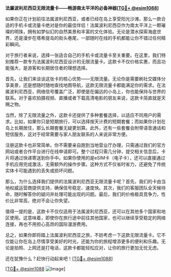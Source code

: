 **法屬波利尼西亞无限流量卡——畅游南太平洋的必备神器[[TG💪+ @esim1088](https://t.me/s/esim1088)]**

如果你正在计划前往法属波利尼西亚，或者已经在岛上享受阳光沙滩，那么一款合适的手机卡或流量卡绝对是你的最佳伴侣！法属波利尼西亞作为南太平洋上一颗璀璨的明珠，拥有如梦似幻的自然美景和丰富的文化体验。无论是潜水探索海底世界，还是漫步在塔希提岛的街头巷尾，一部随时在线的手机都能让你不错过任何精彩瞬间。

对于旅行者来说，选择一张适合自己的手机卡或流量卡至关重要。在这里，我们特别推荐一款专为法属波利尼西亚设计的无限流量卡。这款卡不仅价格实惠，而且功能强大，是游客和长期居住者的理想选择。

首先，让我们来谈谈这张卡的核心优势——无限流量。无论你是需要刷社交媒体分享美景，还是想随时随地查找地图导航，这款无限流量卡都能满足你的需求。在法属波利尼西亚，网络信号覆盖广泛，即使是在偏远的小岛上，你也能保持与世界的联系。对于喜欢拍摄视频、直播或者下载高清电影的朋友来说，这款卡简直就是天赐之物。

当然，除了无限流量之外，这款卡还提供了多种套餐选择，以适应不同用户的需求。比如，如果你只是短期旅行，可以选择按天计费的短期套餐；而如果你计划在岛上长期居住，那么长期套餐无疑更划算。此外，还有一些套餐会附带语音通话和短信服务，这对于经常需要与家人朋友联系的人来说非常方便。

注册这款卡也非常简单。你不需要亲自跑到当地营业厅办理，只需通过我们的官方网站或者合作平台进行在线申请即可。整个过程只需几分钟，提交相关信息后，卡片将通过快递寄送到你手中。如果你使用的是eSIM卡（电子卡），还可以直接通过手机应用完成激活，无需额外的操作步骤。这种方式不仅省时省力，还避免了传统实体卡可能遇到的丢失或损坏问题。

那么，为什么选择我们提供的法属波利尼西亚无限流量卡呢？首先，我们的卡由当地权威运营商提供支持，确保信号稳定、速度快。其次，我们的客服团队全天候待命，随时解答你的疑问并处理可能出现的问题。最后，我们的价格极具竞争力，性价比非常高，绝对不会让你失望。

值得一提的是，这款卡不仅仅适用于法属波利尼西亚，还可以在其他多个国家和地区使用。这意味着，即使你在旅行途中前往其他国家，也可以继续享受稳定的网络连接，再也不用担心高昂的国际漫游费用。

总之，如果你即将踏上法属波利尼西亚之旅，不妨考虑一下这款无限流量卡。它不仅能让你在岛上尽情享受美好的时光，还能为你的旅程增添更多的便利和乐趣。无论是拍照、上网还是打电话，这款卡都能轻松应对，让你的旅行更加无忧无虑。

还在犹豫什么？赶快行动起来吧！[[TG💪+ @esim1088](https://t.me/s/esim1088)] 

[[TG💪+ @esim1088](https://t.me/s/esim1088) ![Image](https://i.postimg.cc/4NQfJmqS/Snipaste-2025-05-13-00-14-12.png)]